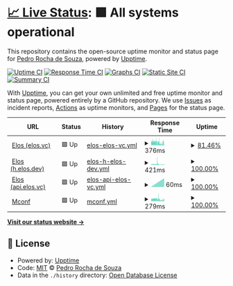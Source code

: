 # [📈 Live Status](https://demo.upptime.js.org): <!--live status--> **🟩 All systems operational**

This repository contains the open-source uptime monitor and status page for [Pedro Rocha de Souza](https://demo.upptime.js.org), powered by [Upptime](https://github.com/upptime/upptime).

[![Uptime CI](https://github.com/0ur0b0r0s/upptime/workflows/Uptime%20CI/badge.svg)](https://github.com/0ur0b0r0s/upptime/actions?query=workflow%3A%22Uptime+CI%22)
[![Response Time CI](https://github.com/0ur0b0r0s/upptime/workflows/Response%20Time%20CI/badge.svg)](https://github.com/0ur0b0r0s/upptime/actions?query=workflow%3A%22Response+Time+CI%22)
[![Graphs CI](https://github.com/0ur0b0r0s/upptime/workflows/Graphs%20CI/badge.svg)](https://github.com/0ur0b0r0s/upptime/actions?query=workflow%3A%22Graphs+CI%22)
[![Static Site CI](https://github.com/0ur0b0r0s/upptime/workflows/Static%20Site%20CI/badge.svg)](https://github.com/0ur0b0r0s/upptime/actions?query=workflow%3A%22Static+Site+CI%22)
[![Summary CI](https://github.com/0ur0b0r0s/upptime/workflows/Summary%20CI/badge.svg)](https://github.com/0ur0b0r0s/upptime/actions?query=workflow%3A%22Summary+CI%22)

With [Upptime](https://upptime.js.org), you can get your own unlimited and free uptime monitor and status page, powered entirely by a GitHub repository. We use [Issues](https://github.com/0ur0b0r0s/upptime/issues) as incident reports, [Actions](https://github.com/0ur0b0r0s/upptime/actions) as uptime monitors, and [Pages](https://demo.upptime.js.org) for the status page.

<!--start: status pages-->
<!-- This summary is generated by Upptime (https://github.com/upptime/upptime) -->
<!-- Do not edit this manually, your changes will be overwritten -->
<!-- prettier-ignore -->
| URL | Status | History | Response Time | Uptime |
| --- | ------ | ------- | ------------- | ------ |
| <img alt="" src="https://favicons.githubusercontent.com/elos.vc" height="13"> [Elos (elos.vc)](https://elos.vc) | 🟩 Up | [elos-elos-vc.yml](https://github.com/mconf/upptime/commits/HEAD/history/elos-elos-vc.yml) | <details><summary><img alt="Response time graph" src="./graphs/elos-elos-vc/response-time-week.png" height="20"> 376ms</summary><br><a href="https://upptime.mconf.dev/history/elos-elos-vc"><img alt="Response time 376" src="https://img.shields.io/endpoint?url=https%3A%2F%2Fraw.githubusercontent.com%2Fmconf%2Fupptime%2FHEAD%2Fapi%2Felos-elos-vc%2Fresponse-time.json"></a><br><a href="https://upptime.mconf.dev/history/elos-elos-vc"><img alt="24-hour response time 308" src="https://img.shields.io/endpoint?url=https%3A%2F%2Fraw.githubusercontent.com%2Fmconf%2Fupptime%2FHEAD%2Fapi%2Felos-elos-vc%2Fresponse-time-day.json"></a><br><a href="https://upptime.mconf.dev/history/elos-elos-vc"><img alt="7-day response time 376" src="https://img.shields.io/endpoint?url=https%3A%2F%2Fraw.githubusercontent.com%2Fmconf%2Fupptime%2FHEAD%2Fapi%2Felos-elos-vc%2Fresponse-time-week.json"></a><br><a href="https://upptime.mconf.dev/history/elos-elos-vc"><img alt="30-day response time 376" src="https://img.shields.io/endpoint?url=https%3A%2F%2Fraw.githubusercontent.com%2Fmconf%2Fupptime%2FHEAD%2Fapi%2Felos-elos-vc%2Fresponse-time-month.json"></a><br><a href="https://upptime.mconf.dev/history/elos-elos-vc"><img alt="1-year response time 376" src="https://img.shields.io/endpoint?url=https%3A%2F%2Fraw.githubusercontent.com%2Fmconf%2Fupptime%2FHEAD%2Fapi%2Felos-elos-vc%2Fresponse-time-year.json"></a></details> | <details><summary><a href="https://upptime.mconf.dev/history/elos-elos-vc">81.46%</a></summary><a href="https://upptime.mconf.dev/history/elos-elos-vc"><img alt="All-time uptime 81.46%" src="https://img.shields.io/endpoint?url=https%3A%2F%2Fraw.githubusercontent.com%2Fmconf%2Fupptime%2FHEAD%2Fapi%2Felos-elos-vc%2Fuptime.json"></a><br><a href="https://upptime.mconf.dev/history/elos-elos-vc"><img alt="24-hour uptime 0.00%" src="https://img.shields.io/endpoint?url=https%3A%2F%2Fraw.githubusercontent.com%2Fmconf%2Fupptime%2FHEAD%2Fapi%2Felos-elos-vc%2Fuptime-day.json"></a><br><a href="https://upptime.mconf.dev/history/elos-elos-vc"><img alt="7-day uptime 81.46%" src="https://img.shields.io/endpoint?url=https%3A%2F%2Fraw.githubusercontent.com%2Fmconf%2Fupptime%2FHEAD%2Fapi%2Felos-elos-vc%2Fuptime-week.json"></a><br><a href="https://upptime.mconf.dev/history/elos-elos-vc"><img alt="30-day uptime 81.46%" src="https://img.shields.io/endpoint?url=https%3A%2F%2Fraw.githubusercontent.com%2Fmconf%2Fupptime%2FHEAD%2Fapi%2Felos-elos-vc%2Fuptime-month.json"></a><br><a href="https://upptime.mconf.dev/history/elos-elos-vc"><img alt="1-year uptime 81.46%" src="https://img.shields.io/endpoint?url=https%3A%2F%2Fraw.githubusercontent.com%2Fmconf%2Fupptime%2FHEAD%2Fapi%2Felos-elos-vc%2Fuptime-year.json"></a></details>
| <img alt="" src="https://favicons.githubusercontent.com/h.elos.dev" height="13"> [Elos (h.elos.dev)](https://h.elos.dev) | 🟩 Up | [elos-h-elos-dev.yml](https://github.com/mconf/upptime/commits/HEAD/history/elos-h-elos-dev.yml) | <details><summary><img alt="Response time graph" src="./graphs/elos-h-elos-dev/response-time-week.png" height="20"> 421ms</summary><br><a href="https://upptime.mconf.dev/history/elos-h-elos-dev"><img alt="Response time 421" src="https://img.shields.io/endpoint?url=https%3A%2F%2Fraw.githubusercontent.com%2Fmconf%2Fupptime%2FHEAD%2Fapi%2Felos-h-elos-dev%2Fresponse-time.json"></a><br><a href="https://upptime.mconf.dev/history/elos-h-elos-dev"><img alt="24-hour response time 298" src="https://img.shields.io/endpoint?url=https%3A%2F%2Fraw.githubusercontent.com%2Fmconf%2Fupptime%2FHEAD%2Fapi%2Felos-h-elos-dev%2Fresponse-time-day.json"></a><br><a href="https://upptime.mconf.dev/history/elos-h-elos-dev"><img alt="7-day response time 421" src="https://img.shields.io/endpoint?url=https%3A%2F%2Fraw.githubusercontent.com%2Fmconf%2Fupptime%2FHEAD%2Fapi%2Felos-h-elos-dev%2Fresponse-time-week.json"></a><br><a href="https://upptime.mconf.dev/history/elos-h-elos-dev"><img alt="30-day response time 421" src="https://img.shields.io/endpoint?url=https%3A%2F%2Fraw.githubusercontent.com%2Fmconf%2Fupptime%2FHEAD%2Fapi%2Felos-h-elos-dev%2Fresponse-time-month.json"></a><br><a href="https://upptime.mconf.dev/history/elos-h-elos-dev"><img alt="1-year response time 421" src="https://img.shields.io/endpoint?url=https%3A%2F%2Fraw.githubusercontent.com%2Fmconf%2Fupptime%2FHEAD%2Fapi%2Felos-h-elos-dev%2Fresponse-time-year.json"></a></details> | <details><summary><a href="https://upptime.mconf.dev/history/elos-h-elos-dev">100.00%</a></summary><a href="https://upptime.mconf.dev/history/elos-h-elos-dev"><img alt="All-time uptime 100.00%" src="https://img.shields.io/endpoint?url=https%3A%2F%2Fraw.githubusercontent.com%2Fmconf%2Fupptime%2FHEAD%2Fapi%2Felos-h-elos-dev%2Fuptime.json"></a><br><a href="https://upptime.mconf.dev/history/elos-h-elos-dev"><img alt="24-hour uptime 100.00%" src="https://img.shields.io/endpoint?url=https%3A%2F%2Fraw.githubusercontent.com%2Fmconf%2Fupptime%2FHEAD%2Fapi%2Felos-h-elos-dev%2Fuptime-day.json"></a><br><a href="https://upptime.mconf.dev/history/elos-h-elos-dev"><img alt="7-day uptime 100.00%" src="https://img.shields.io/endpoint?url=https%3A%2F%2Fraw.githubusercontent.com%2Fmconf%2Fupptime%2FHEAD%2Fapi%2Felos-h-elos-dev%2Fuptime-week.json"></a><br><a href="https://upptime.mconf.dev/history/elos-h-elos-dev"><img alt="30-day uptime 100.00%" src="https://img.shields.io/endpoint?url=https%3A%2F%2Fraw.githubusercontent.com%2Fmconf%2Fupptime%2FHEAD%2Fapi%2Felos-h-elos-dev%2Fuptime-month.json"></a><br><a href="https://upptime.mconf.dev/history/elos-h-elos-dev"><img alt="1-year uptime 100.00%" src="https://img.shields.io/endpoint?url=https%3A%2F%2Fraw.githubusercontent.com%2Fmconf%2Fupptime%2FHEAD%2Fapi%2Felos-h-elos-dev%2Fuptime-year.json"></a></details>
| <img alt="" src="https://favicons.githubusercontent.com/api.elos.vc" height="13"> [Elos (api.elos.vc)](https://api.elos.vc) | 🟩 Up | [elos-api-elos-vc.yml](https://github.com/mconf/upptime/commits/HEAD/history/elos-api-elos-vc.yml) | <details><summary><img alt="Response time graph" src="./graphs/elos-api-elos-vc/response-time-week.png" height="20"> 60ms</summary><br><a href="https://upptime.mconf.dev/history/elos-api-elos-vc"><img alt="Response time 60" src="https://img.shields.io/endpoint?url=https%3A%2F%2Fraw.githubusercontent.com%2Fmconf%2Fupptime%2FHEAD%2Fapi%2Felos-api-elos-vc%2Fresponse-time.json"></a><br><a href="https://upptime.mconf.dev/history/elos-api-elos-vc"><img alt="24-hour response time 0" src="https://img.shields.io/endpoint?url=https%3A%2F%2Fraw.githubusercontent.com%2Fmconf%2Fupptime%2FHEAD%2Fapi%2Felos-api-elos-vc%2Fresponse-time-day.json"></a><br><a href="https://upptime.mconf.dev/history/elos-api-elos-vc"><img alt="7-day response time 60" src="https://img.shields.io/endpoint?url=https%3A%2F%2Fraw.githubusercontent.com%2Fmconf%2Fupptime%2FHEAD%2Fapi%2Felos-api-elos-vc%2Fresponse-time-week.json"></a><br><a href="https://upptime.mconf.dev/history/elos-api-elos-vc"><img alt="30-day response time 60" src="https://img.shields.io/endpoint?url=https%3A%2F%2Fraw.githubusercontent.com%2Fmconf%2Fupptime%2FHEAD%2Fapi%2Felos-api-elos-vc%2Fresponse-time-month.json"></a><br><a href="https://upptime.mconf.dev/history/elos-api-elos-vc"><img alt="1-year response time 60" src="https://img.shields.io/endpoint?url=https%3A%2F%2Fraw.githubusercontent.com%2Fmconf%2Fupptime%2FHEAD%2Fapi%2Felos-api-elos-vc%2Fresponse-time-year.json"></a></details> | <details><summary><a href="https://upptime.mconf.dev/history/elos-api-elos-vc">100.00%</a></summary><a href="https://upptime.mconf.dev/history/elos-api-elos-vc"><img alt="All-time uptime 100.00%" src="https://img.shields.io/endpoint?url=https%3A%2F%2Fraw.githubusercontent.com%2Fmconf%2Fupptime%2FHEAD%2Fapi%2Felos-api-elos-vc%2Fuptime.json"></a><br><a href="https://upptime.mconf.dev/history/elos-api-elos-vc"><img alt="24-hour uptime 100.00%" src="https://img.shields.io/endpoint?url=https%3A%2F%2Fraw.githubusercontent.com%2Fmconf%2Fupptime%2FHEAD%2Fapi%2Felos-api-elos-vc%2Fuptime-day.json"></a><br><a href="https://upptime.mconf.dev/history/elos-api-elos-vc"><img alt="7-day uptime 100.00%" src="https://img.shields.io/endpoint?url=https%3A%2F%2Fraw.githubusercontent.com%2Fmconf%2Fupptime%2FHEAD%2Fapi%2Felos-api-elos-vc%2Fuptime-week.json"></a><br><a href="https://upptime.mconf.dev/history/elos-api-elos-vc"><img alt="30-day uptime 100.00%" src="https://img.shields.io/endpoint?url=https%3A%2F%2Fraw.githubusercontent.com%2Fmconf%2Fupptime%2FHEAD%2Fapi%2Felos-api-elos-vc%2Fuptime-month.json"></a><br><a href="https://upptime.mconf.dev/history/elos-api-elos-vc"><img alt="1-year uptime 100.00%" src="https://img.shields.io/endpoint?url=https%3A%2F%2Fraw.githubusercontent.com%2Fmconf%2Fupptime%2FHEAD%2Fapi%2Felos-api-elos-vc%2Fuptime-year.json"></a></details>
| <img alt="" src="https://favicons.githubusercontent.com/mconf.com" height="13"> [Mconf](https://mconf.com) | 🟩 Up | [mconf.yml](https://github.com/mconf/upptime/commits/HEAD/history/mconf.yml) | <details><summary><img alt="Response time graph" src="./graphs/mconf/response-time-week.png" height="20"> 279ms</summary><br><a href="https://upptime.mconf.dev/history/mconf"><img alt="Response time 279" src="https://img.shields.io/endpoint?url=https%3A%2F%2Fraw.githubusercontent.com%2Fmconf%2Fupptime%2FHEAD%2Fapi%2Fmconf%2Fresponse-time.json"></a><br><a href="https://upptime.mconf.dev/history/mconf"><img alt="24-hour response time 205" src="https://img.shields.io/endpoint?url=https%3A%2F%2Fraw.githubusercontent.com%2Fmconf%2Fupptime%2FHEAD%2Fapi%2Fmconf%2Fresponse-time-day.json"></a><br><a href="https://upptime.mconf.dev/history/mconf"><img alt="7-day response time 279" src="https://img.shields.io/endpoint?url=https%3A%2F%2Fraw.githubusercontent.com%2Fmconf%2Fupptime%2FHEAD%2Fapi%2Fmconf%2Fresponse-time-week.json"></a><br><a href="https://upptime.mconf.dev/history/mconf"><img alt="30-day response time 279" src="https://img.shields.io/endpoint?url=https%3A%2F%2Fraw.githubusercontent.com%2Fmconf%2Fupptime%2FHEAD%2Fapi%2Fmconf%2Fresponse-time-month.json"></a><br><a href="https://upptime.mconf.dev/history/mconf"><img alt="1-year response time 279" src="https://img.shields.io/endpoint?url=https%3A%2F%2Fraw.githubusercontent.com%2Fmconf%2Fupptime%2FHEAD%2Fapi%2Fmconf%2Fresponse-time-year.json"></a></details> | <details><summary><a href="https://upptime.mconf.dev/history/mconf">100.00%</a></summary><a href="https://upptime.mconf.dev/history/mconf"><img alt="All-time uptime 100.00%" src="https://img.shields.io/endpoint?url=https%3A%2F%2Fraw.githubusercontent.com%2Fmconf%2Fupptime%2FHEAD%2Fapi%2Fmconf%2Fuptime.json"></a><br><a href="https://upptime.mconf.dev/history/mconf"><img alt="24-hour uptime 100.00%" src="https://img.shields.io/endpoint?url=https%3A%2F%2Fraw.githubusercontent.com%2Fmconf%2Fupptime%2FHEAD%2Fapi%2Fmconf%2Fuptime-day.json"></a><br><a href="https://upptime.mconf.dev/history/mconf"><img alt="7-day uptime 100.00%" src="https://img.shields.io/endpoint?url=https%3A%2F%2Fraw.githubusercontent.com%2Fmconf%2Fupptime%2FHEAD%2Fapi%2Fmconf%2Fuptime-week.json"></a><br><a href="https://upptime.mconf.dev/history/mconf"><img alt="30-day uptime 100.00%" src="https://img.shields.io/endpoint?url=https%3A%2F%2Fraw.githubusercontent.com%2Fmconf%2Fupptime%2FHEAD%2Fapi%2Fmconf%2Fuptime-month.json"></a><br><a href="https://upptime.mconf.dev/history/mconf"><img alt="1-year uptime 100.00%" src="https://img.shields.io/endpoint?url=https%3A%2F%2Fraw.githubusercontent.com%2Fmconf%2Fupptime%2FHEAD%2Fapi%2Fmconf%2Fuptime-year.json"></a></details>

<!--end: status pages-->

[**Visit our status website →**](https://demo.upptime.js.org)

## 📄 License

- Powered by: [Upptime](https://github.com/upptime/upptime)
- Code: [MIT](./LICENSE) © [Pedro Rocha de Souza](https://demo.upptime.js.org)
- Data in the `./history` directory: [Open Database License](https://opendatacommons.org/licenses/odbl/1-0/)
